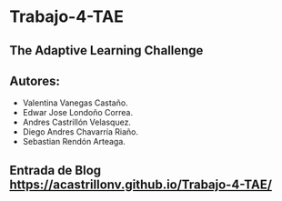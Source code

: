 # Trabajo-4-TAE

## The Adaptive Learning Challenge

## Autores:
- Valentina Vanegas Castaño.
- Edwar Jose Londoño Correa.
- Andres Castrillón Velasquez.
- Diego Andres Chavarría Riaño.
- Sebastian Rendón Arteaga.

## Entrada de Blog https://acastrillonv.github.io/Trabajo-4-TAE/
